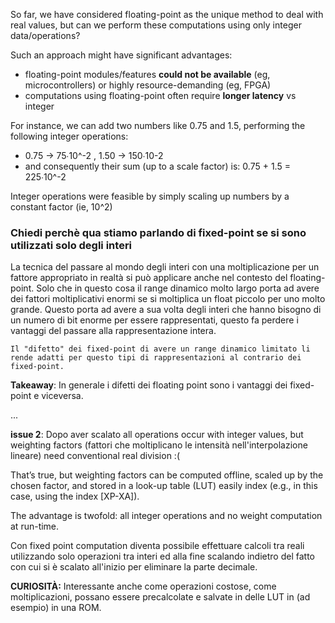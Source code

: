 So far, we have considered floating-point as the unique method to deal with real values, but can we perform these computations using only integer data/operations?

Such an approach might have significant advantages:
- floating-point modules/features **could not be available** (eg, microcontrollers) or highly resource-demanding (eg, FPGA)
- computations using floating-point often require **longer latency** vs integer

For instance, we can add two numbers like 0.75 and 1.5, performing the following integer operations:
- 0.75 → 75∙10^-2 , 1.50 → 150∙10-2
-  and consequently their sum (up to a scale factor) is: 0.75 + 1.5 = 225∙10^-2

Integer operations were feasible by simply scaling up numbers by a constant factor (ie, 10^2)

### Chiedi perchè qua stiamo parlando di fixed-point se si sono utilizzati solo degli interi
La tecnica del passare al mondo degli interi con una moltiplicazione per un fattore appropriato in realtà si può applicare anche nel contesto del floating-point. Solo che in questo cosa il range dinamico molto largo porta ad avere dei fattori moltiplicativi enormi se si moltiplica un float piccolo per uno molto grande. Questo porta ad avere a sua volta degli interi che hanno bisogno di un numero di bit enorme per essere rappresentati, questo fa perdere i vantaggi del passare alla rappresentazione intera.

```
Il "difetto" dei fixed-point di avere un range dinamico limitato li rende adatti per questo tipi di rappresentazioni al contrario dei fixed-point.
```

**Takeaway**: In generale i difetti dei floating point sono i vantaggi dei fixed-point e viceversa. 



...

**issue 2**: Dopo aver scalato all operations occur with integer values, but weighting factors (fattori che moltiplicano le intensità nell'interpolazione lineare) need conventional real division :(

That’s true, but weighting factors can be computed offline, scaled up by the chosen factor, and stored in a look-up table (LUT) easily index (e.g., in this case, using the index [XP-XA]).

The advantage is twofold: all integer operations and no weight computation at run-time.


Con fixed point computation diventa possibile effettuare calcoli tra reali utilizzando solo operazioni tra interi ed alla fine scalando indietro del fatto con cui si è scalato all'inizio per eliminare la parte decimale.

**CURIOSITÀ:** Interessante anche come operazioni costose, come moltiplicazioni, possano essere precalcolate e salvate in delle LUT in (ad esempio) in una ROM. 